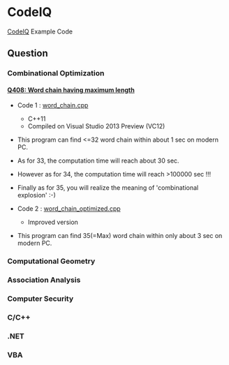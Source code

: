 CodeIQ
===================
[CodeIQ](https://codeiq.jp/) Example Code

## Question

### Combinational Optimization

#### [Q408: Word chain having maximum length](https://codeiq.jp/ace/stakemura/q408)

* Code 1 : [word_chain.cpp](word_chain/word_chain.cpp)
  * C++11
  * Compiled on Visual Studio 2013 Preview (VC12)
* This program can find <=32 word chain within about 1 sec on modern PC.
* As for 33, the computation time will reach about 30 sec.
* However as for 34, the computation time will reach >100000 sec !!!
* Finally as for 35, you will realize the meaning of 'combinational explosion' :-)

* Code 2 : [word_chain_optimized.cpp](word_chain_optimized/word_chain_optimized.cpp)
  * Improved version
* This program can find 35(=Max) word chain within only about 3 sec on modern PC.

### Computational Geometry

### Association Analysis

### Computer Security

### C/C++

### .NET

### VBA
